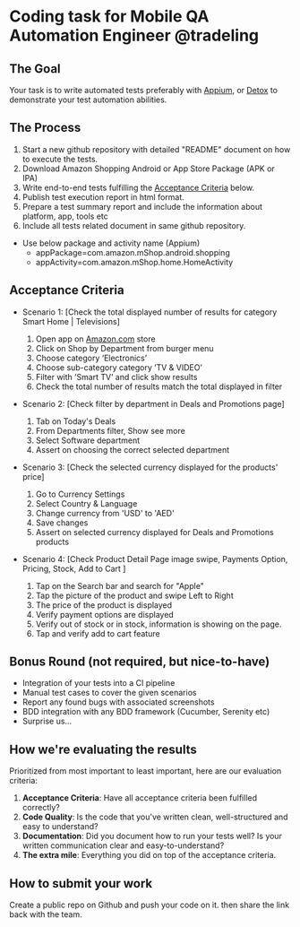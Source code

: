 # Coding task for Mobile QA Automation Engineer @tradeling

## The Goal

Your task is to write automated tests preferably with [Appium](https://appium.io/), or [Detox](https://github.com/wix/Detox/)  to demonstrate your test automation abilities.


## The Process

1. Start a new github repository with detailed "README" document on how to execute the tests.
1. Download Amazon Shopping Android or App Store Package (APK or IPA)
1. Write end-to-end tests fulfilling the [Acceptance Criteria](#acceptance-criteria) below.
1. Publish test execution report in html format.
1. Prepare a test summary report and include the information about platform, app, tools etc
1. Include all tests related document in same github repository.

- Use below package and activity name (Appium)
  - appPackage=com.amazon.mShop.android.shopping
  - appActivity=com.amazon.mShop.home.HomeActivity

## Acceptance Criteria


- Scenario 1: [Check the total displayed number of results for category Smart Home | Televisions]

   1. Open app on [Amazon.com](https://www.amazon.com/) store
   2. Click on Shop by Department from burger menu
   3. Choose category ‘Electronics’
   4. Choose sub-category category ’TV & VIDEO’
   5. Filter with ’Smart TV’ and click show results
   6. Check the total number of results match the total displayed in filter

- Scenario 2: [Check filter by department in Deals and Promotions page]

    1. Tab on Today's Deals
    2. From Departments filter, Show see more
    3. Select Software department
    4. Assert on choosing the correct selected department

- Scenario 3: [Check the selected currency displayed for the products' price]

    1. Go to Currency Settings
    2. Select Country & Language
    3. Change currency from 'USD' to 'AED'
    4. Save changes
    5. Assert on selected currency displayed for Deals and Promotions products

- Scenario 4: [Check Product Detail Page image swipe, Payments Option, Pricing, Stock, Add to Cart ]

    1. Tap on the Search bar and search for "Apple"
    2. Tap the picture of the product and swipe Left to Right
    3. The price of the product is displayed
    4. Verify payment options are displayed
    5. Verify out of stock or in stock, information is showing on the page.
    6. Tap and verify add to cart feature

## Bonus Round (not required, but nice-to-have)

- Integration of your tests into a CI pipeline
- Manual test cases to cover the given scenarios
- Report any found bugs with associated screenshots
- BDD integration with any BDD framework (Cucumber, Serenity etc)
- Surprise us…

## How we're evaluating the results

Prioritized from most important to least important, here are our evaluation criteria:

1. **Acceptance Criteria**: Have all acceptance criteria been fulfilled correctly?
1. **Code Quality**: Is the code that you've written clean, well-structured and easy to understand?
1. **Documentation**: Did you document how to run your tests well? Is your written communication clear and easy-to-understand?
1. **The extra mile**: Everything you did on top of the acceptance criteria.

## How to submit your work

Create a public repo on Github and push your code on it. then share the link back with the team.
